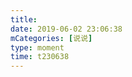 ```yaml
---
title: 
date: 2019-06-02 23:06:38
mCategories: [说说]
type: moment
time: t230638
---
```


<div id="pics-20190602230638"></div>

<script src="/lib/moment/pics.js"></script>
<script>
var data = [
    {"link": "2019-06-02_000000.jpeg", "type": "shuoshuo"}
];
picsRender(data, "pics-20190602230638");
</script>
